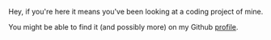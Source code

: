 Hey, if you're here it means you've been looking at a coding project of mine.

You might be able to find it (and possibly more) on my Github [profile](http://github.com/Pulverizer).
